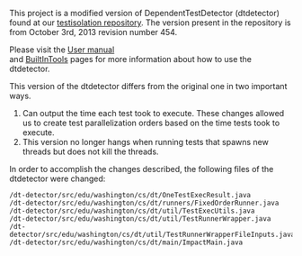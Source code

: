 This project is a modified version of DependentTestDetector (dtdetector) found at our 
[testisolation repository](https://code.google.com/p/testisolation).
The version present in the repository is from October 3rd, 2013 revision number 454.

Please visit the 
[User manual](https://github.com/winglam/dtdetector/wiki/User-manual)   
and 
[BuiltInTools](https://github.com/winglam/dtdetector/wiki/BuiltInTools) 
pages for more information about how to use the dtdetector.

This version of the dtdetector differs from the original one in two important ways.
1. Can output the time each test took to execute. These changes allowed us 
to create test parallelization orders based on the time tests took to execute. 
2. This version no longer hangs when running tests that spawns new threads but does not
kill the threads.

In order to accomplish the changes described, the following files of the dtdetector were changed: 

    /dt-detector/src/edu/washington/cs/dt/OneTestExecResult.java 
    /dt-detector/src/edu/washington/cs/dt/runners/FixedOrderRunner.java
    /dt-detector/src/edu/washington/cs/dt/util/TestExecUtils.java 
    /dt-detector/src/edu/washington/cs/dt/util/TestRunnerWrapper.java 
    /dt-detector/src/edu/washington/cs/dt/util/TestRunnerWrapperFileInputs.java 
    /dt-detector/src/edu/washington/cs/dt/main/ImpactMain.java 
